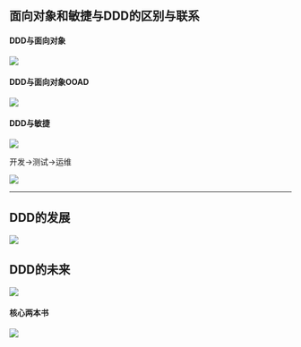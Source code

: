 ## 面向对象和敏捷与DDD的区别与联系

####  DDD与面向对象

![](../../assets/img/2022-07-17/fast_22-49-16.png)

#### DDD与面向对象OOAD

![](../../assets/img/2022-07-17/fast_22-51-19.png)

#### DDD与敏捷

![](../../assets/img/2022-07-17/fast_22-53-07.png)

开发->测试->运维

![](../../assets/img/2022-07-17/fast_22-54-26.png)

---

## DDD的发展

![](../../assets/img/2022-07-17/fast_22-58-06.png)

## DDD的未来

![](../../assets/img/2022-07-17/fast_22-59-55.png)

#### 核心两本书

![](../../assets/img/2022-07-17/fast_23-01-52.png)